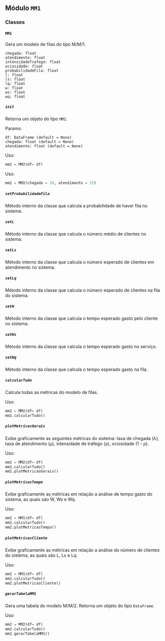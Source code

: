 ## Módulo `MM1`

### Classes

#### `MM1`
Gera um modelo de filas do tipo M/M/1. 
```
chegada: float
atendimento: float
intensidadeTrafego: float
ociosidade: float
probabilidadeFila: float
l: float
ls: float
lq: float
w: float
ws: float
wq: float
```

##### `init`
Retorna um objeto do tipo `MM2`. 

Params:
```
df: DataFrame (default = None)
chegada: float (default = None)
atendimento: float (default = None)
```

Uso: 
```python
mm2 = MM2(df= df)
```

Uso: 
```python
mm2 = MM2(chegada = 10, atendimento = 15)
```

##### `setProbabilidadeFila`
Método interno da classe que calcula a probabilidade de haver fila no sistema. 

##### `setL`
Método interno da classe que calcula o número médio de clientes no sistema.

##### `setLs`
Método interno da classe que calcula o número esperado de clientes em atendimento no sistema.

##### `setLq`
Método interno da classe que calcula o número esperado de clientes na fila do sistema.

##### `setW`
Método interno da classe que calcula o tempo esperado gasto pelo cliente no sistema.

##### `setWs`
Método interno da classe que calcula o tempo esperado gasto no serviço. 

##### `setWq`
Método interno da classe que calcula o tempo esperado gasto na fila.

##### `calcularTudo`
Calcula todas as métricas do modelo de filas. 

Uso: 
```python
mm2 = MM2(df= df)
mm2.calcularTudo()
```

##### `plotMetricasGerais`
Exibe graficamente as seguintes métricas do sistema: taxa de chegada (λ), taxa de atendimento (μ), intensidade de tráfego (ρ), ociosidade (1 - ρ).

Uso: 
```python
mm2 = MM2(df= df)
mm2.calcularTudo()
mm2.plotMetricasGerais()
```

##### `plotMetricasTempo`
Exibe graficamente as métricas em relação a análise de tempo gasto do sistema, as quais são W, Ws e Wq.

Uso: 
```python
mm2 = MM1(df= df)
mm2.calcularTudo()
mm2.plotMetricasTempo()
```

##### `plotMetricasCliente`
Exibe graficamente as métricas em relação a análise do número de clientes do sistema, as quais são L, Ls e Lq.

Uso: 
```python
mm2 = MM1(df= df)
mm2.calcularTudo()
mm2.plotMetricasCliente()
```

##### `gerarTabelaMM1`
Gera uma tabela do modelo M/M/2. Retorna um objeto do tipo `DataFrame`.

Uso: 
```python
mm2 = MM2(df= df)
mm2.calcularTudo()
mm2.gerarTabelaMM1()
```
